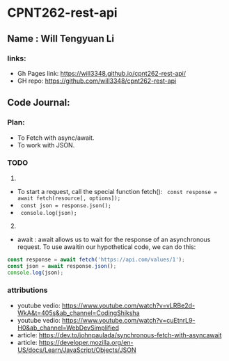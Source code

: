 # CPNT262-rest-api
## Name  : Will Tengyuan Li
### links:
- Gh Pages link: https://will3348.github.io/cpnt262-rest-api/
- GH repo: https://github.com/will3348/cpnt262-rest-api
## Code Journal:
### Plan:
- To Fetch with async/await.
- To work with JSON.
### TODO
1. 
- To start a request, call the special function fetch(): ``` const response = await fetch(resource[, options]);``` 
- ``` const json = response.json();```
- ``` console.log(json);```
2.  
- await : await allows us to wait for the response of an asynchronous request. To use awaitin our hypothetical code, we can do this: 
```js 
const response = await fetch('https://api.com/values/1');
const json = await response.json();
console.log(json); 
``` 
### attributions
- youtube vedio: https://www.youtube.com/watch?v=vLRBe2d-WkA&t=405s&ab_channel=CodingShiksha
- youtube vedio: https://www.youtube.com/watch?v=cuEtnrL9-H0&ab_channel=WebDevSimplified
- article: https://dev.to/johnpaulada/synchronous-fetch-with-asyncawait
- article: https://developer.mozilla.org/en-US/docs/Learn/JavaScript/Objects/JSON